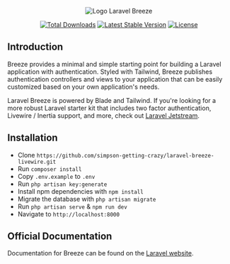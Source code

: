 <p align="center"><img src="https://github.com/laravel/breeze/blob/2.x/art/logo.svg" alt="Logo Laravel Breeze"></p>

<p align="center">
    <a href="https://packagist.org/packages/laravel/breeze"><img src="https://img.shields.io/packagist/dt/laravel/breeze" alt="Total Downloads"></a>
    <a href="https://packagist.org/packages/laravel/breeze"><img src="https://img.shields.io/packagist/v/laravel/breeze" alt="Latest Stable Version"></a>
    <a href="https://packagist.org/packages/laravel/breeze"><img src="https://img.shields.io/packagist/l/laravel/breeze" alt="License"></a>
</p>

## Introduction

Breeze provides a minimal and simple starting point for building a Laravel application with authentication. Styled with Tailwind, Breeze publishes authentication controllers and views to your application that can be easily customized based on your own application's needs.

Laravel Breeze is powered by Blade and Tailwind. If you're looking for a more robust Laravel starter kit that includes two factor authentication, Livewire / Inertia support, and more, check out [Laravel Jetstream](https://jetstream.laravel.com).

## Installation
- Clone `https://github.com/simpson-getting-crazy/laravel-breeze-livewire.git`
- Run `composer install`
- Copy `.env.example` to `.env`
- Run `php artisan key:generate`
- Install npm dependencies with `npm install`
- Migrate the database with `php artisan migrate`
- Run `php artisan serve` & `npm run dev`
- Navigate to `http://localhost:8000`

## Official Documentation

Documentation for Breeze can be found on the [Laravel website](https://laravel.com/docs/starter-kits#laravel-breeze).
